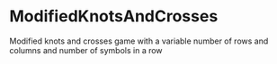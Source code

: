 # ModifiedKnotsAndCrosses
Modified knots and crosses game with a variable number of rows and columns and number of symbols in a row
